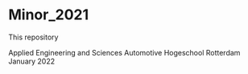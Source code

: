 # Minor_2021
This repository 

Applied Engineering and Sciences
Automotive
Hogeschool Rotterdam
January 2022
